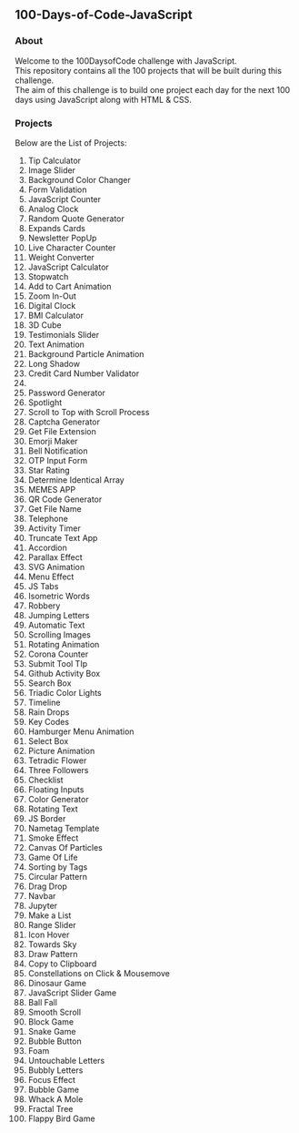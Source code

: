 ## 100-Days-of-Code-JavaScript

### About
Welcome to the 100DaysofCode challenge with JavaScript. <br>
This repository contains all the 100 projects that will be built during this challenge.<br>
The aim of this challenge is to build one project each day for the next 100 days using JavaScript along with HTML & CSS.

### Projects
Below are the List of Projects:
<ol>
<li>Tip Calculator</li>
<li>Image Slider</li>
<li>Background Color Changer</li>
<li>Form Validation</li>
<li>JavaScript Counter</li>
<li>Analog Clock</li>
<li>Random Quote Generator</li>
<li>Expands Cards</li>
<li>Newsletter PopUp</li>
<li>Live Character Counter</li>
<li>Weight Converter</li>
<li>JavaScript Calculator</li>
<li>Stopwatch</li>
<li>Add to Cart Animation</li>
<li>Zoom In-Out</li>
<li>Digital Clock</li>
<li>BMI Calculator</li>
<li>3D Cube</li>
<li>Testimonials Slider</li>
<li>Text Animation</li>
<li>Background Particle Animation</li>
<li>Long Shadow</li>
<li>Credit Card Number Validator<li> 
<li>Password Generator</li>
<li>Spotlight</li>
<li>Scroll to Top with Scroll Process</li>
<li>Captcha Generator</li>
<li>Get File Extension</li>
<li>Emorji Maker</li>
<li>Bell Notification</li>
<li>OTP Input Form</li>
<li>Star Rating</li>
<li>Determine Identical Array</li>
<li>MEMES APP</li>
<li>QR Code Generator</li>
<li>Get File Name</li>
<li>Telephone</li>
<li>Activity Timer</li>
<li>Truncate Text App</li>
<li>Accordion</li>
<li>Parallax Effect</li>
<li>SVG Animation</li>
<li>Menu Effect</li>
<li>JS Tabs</li>
<li>Isometric Words</li>
<li>Robbery</li>
<li>Jumping Letters</li>
<li>Automatic Text</li>
<li>Scrolling Images</li>
<li>Rotating Animation</li>
<li>Corona Counter</li>
<li>Submit Tool TIp</li>
<li>Github Activity Box</li>
<li>Search Box</li>
<li>Triadic Color Lights</li>
<li>Timeline</li>
<li>Rain Drops</li>
<li>Key Codes</li>
<li>Hamburger Menu Animation</li>
<li>Select Box</li>
<li>Picture Animation</li>
<li>Tetradic Flower</li>
<li>Three Followers</li>
<li>Checklist</li>
<li>Floating Inputs</li>
<li>Color Generator</li>
<li>Rotating Text</li>
<li>JS Border</li>
<li>Nametag Template</li>
<li>Smoke Effect</li>
<li>Canvas Of Particles</li>
<li>Game Of Life</li>
<li>Sorting by Tags</li>
<li>Circular Pattern</li>
<li>Drag Drop</li>
<li>Navbar</li>
<li>Jupyter</li>
<li>Make a List</li>
<li>Range Slider</li>
<li>Icon Hover</li>
<li>Towards Sky</li>
<li>Draw Pattern</li>
<li>Copy to Clipboard</li>
<li>Constellations on Click & Mousemove</li>
<li>Dinosaur Game</li>
<li>JavaScript Slider Game</li>
<li>Ball Fall</li>
<li>Smooth Scroll</li>
<li>Block Game</li>
<li>Snake Game</li>
<li>Bubble Button</li>
<li>Foam</li>
<li>Untouchable Letters</li>
<li>Bubbly Letters</li>
<li>Focus Effect</li>
<li>Bubble Game</li>
<li>Whack A Mole</li>
<li>Fractal Tree</li>
<li>Flappy Bird Game</li>
</ol>
